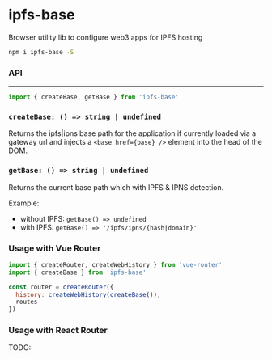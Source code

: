 # ipfs-base
Browser utility lib to configure web3 apps for IPFS hosting

```sh
npm i ipfs-base -S
```

### API
---
```js
import { createBase, getBase } from 'ipfs-base'
```

### `createBase: () => string | undefined`
Returns the ipfs|ipns base path for the application if currently loaded via a gateway url and injects a `<base href={base} />` element into the head of the DOM.

### `getBase: () => string | undefined`
Returns the current base path which with IPFS & IPNS detection.

Example:
- without IPFS: `getBase() => undefined`
- with IPFS: `getBase() => '/ipfs/ipns/{hash|domain}'`

### Usage with Vue Router

```js
import { createRouter, createWebHistory } from 'vue-router'
import { createBase } from 'ipfs-base'

const router = createRouter({
  history: createWebHistory(createBase()),
  routes
})
```


### Usage with React Router

TODO: